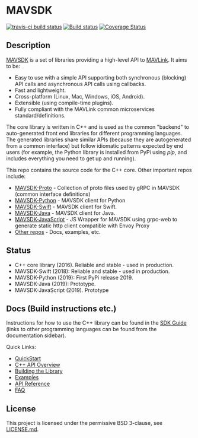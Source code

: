 # MAVSDK

[![travis-ci build status](https://travis-ci.org/mavlink/MAVSDK.svg?branch=develop)](https://travis-ci.org/mavlink/MAVSDK)
[![Build status](https://ci.appveyor.com/api/projects/status/1ntjvooywpxmoir8/branch/develop?svg=true)](https://ci.appveyor.com/project/Dronecode/dronecore/branch/develop)
[![Coverage Status](https://coveralls.io/repos/github/mavlink/MAVSDK/badge.svg?branch=develop)](https://coveralls.io/github/mavlink/MAVSDK?branch=develop)

## Description

[MAVSDK](https://mavsdk.mavlink.io/develop/en/) is a set of libraries providing a high-level API to [MAVLink](https://mavlink.io/en/).
It aims to be:
- Easy to use with a simple API supporting both synchronous (blocking) API calls and asynchronous API calls using callbacks.
- Fast and lightweight.
- Cross-platform (Linux, Mac, Windows, iOS, Android).
- Extensible (using compile-time plugins).
- Fully compliant with the MAVLink common microservices standard/definitions.

The core library is written in C++ and is used as the common "backend" to auto-generated front end libraries for different programming languages. The generated libraries share similar APIs (because they are autogenerated from a common interface) but follow idiomatic patterns expected by end users (for example, the Python library is installed from PyPi using *pip*, and includes everything you need to get up and running).

This repo contains the source code for the C++ core. 
Other important repos include:
- [MAVSDK-Proto](https://github.com/mavlink/MAVSDK-Proto) - Collection of proto files used by gRPC in MAVSDK (common interface definitions)
- [MAVSDK-Python](https://github.com/mavlink/MAVSDK-Python) - MAVSDK client for Python
- [MAVSDK-Swift](https://github.com/mavlink/MAVSDK-Swift) - MAVSDK client for Swift.
- [MAVSDK-Java](https://github.com/mavlink/MAVSDK-Java) - MAVSDK client for Java.
- [MAVSDK-JavaScript](https://github.com/mavlink/MAVSDK-JavaScript) - JS Wrapper for MAVSDK using grpc-web to generate static http client compatible with Envoy Proxy
- [Other repos](https://github.com/mavlink?q=MAVSDK) - Docs, examples, etc.


## Status

- C++ core library (2016). Reliable and stable - used in production.
- MAVSDK-Swift (2018): Reliable and stable - used in production.
- MAVSDK-Python (2019): First PyPi release 2019.
- MAVSDK-Java (2019): Prototype.
- MAVSDK-JavaScript (2019). Prototype



## Docs (Build instructions etc.)

Instructions for how to use the C++ library can be found in the [SDK Guide](https://mavsdk.mavlink.io/develop/en/) (links to other programming languages can be found from the documentation sidebar).

Quick Links:

- [QuickStart](https://mavsdk.mavlink.io/develop/en/cpp/#getting-started)
- [C++ API Overview](https://mavsdk.mavlink.io/develop/en/cpp/#api-overview)
- [Building the Library](https://mavsdk.mavlink.io/develop/en/contributing/build.html)
- [Examples](https://mavsdk.mavlink.io/develop/en/examples/)
- [API Reference](https://mavsdk.mavlink.io/develop/en/api_reference/)
- [FAQ](https://mavsdk.mavlink.io/develop/en/getting_started/faq.html)


## License

This project is licensed under the permissive BSD 3-clause, see [LICENSE.md](LICENSE.md).
